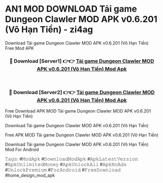 # AN1 MOD DOWNLOAD Tải game Dungeon Clawler MOD APK v0.6.201 (Vô Hạn Tiền) - zi4ag
Download Tải game Dungeon Clawler MOD APK v0.6.201 (Vô Hạn Tiền) Free Mod APK

<div align="center">
<h3>🔴 Download [Server1] 👉👉 <a href="https://apk-comot.site?title=Tải_game_Dungeon_Clawler_MOD_APK_v0.6.201_(Vô_Hạn_Tiền)">Tải game Dungeon Clawler MOD APK v0.6.201 (Vô Hạn Tiền) Mod Apk</a></h3><br>

<h3>🔴 Download [Server2] 👉👉 <a href="https://apk-comot.site?title=Tải_game_Dungeon_Clawler_MOD_APK_v0.6.201_(Vô_Hạn_Tiền)">Tải game Dungeon Clawler MOD APK v0.6.201 (Vô Hạn Tiền) Mod Apk</a></h3>
</div>


Free Download APK MOD Tải game Dungeon Clawler MOD APK v0.6.201 (Vô Hạn Tiền)

Download Tải game Dungeon Clawler MOD APK v0.6.201 (Vô Hạn Tiền) 

Free APK MOD Tải game Dungeon Clawler MOD APK v0.6.201 (Vô Hạn Tiền) 

Download Tải game Dungeon Clawler MOD APK v0.6.201 (Vô Hạn Tiền) Mod For Android

𝚃𝚊𝚐𝚜: #𝙼𝚘𝚍𝙰𝚙𝚔 #𝙳𝚘𝚠𝚗𝚕𝚘𝚊𝚍𝙼𝚘𝚍𝙰𝚙𝚔 #𝙰𝚙𝚔𝙻𝚊𝚝𝚎𝚜𝚝𝚅𝚎𝚛𝚜𝚒𝚘𝚗 #𝙰𝚙𝚔𝚄𝚗𝚕𝚒𝚖𝚒𝚝𝚎𝚍𝙼𝚘𝚗𝚎𝚢 #𝙰𝚙𝚔𝚄𝚗𝚕𝚘𝚌𝚔𝙰𝚕𝚕 #𝙰𝚙𝚔𝙽𝚘𝙰𝚍𝚜 #𝚄𝚗𝚕𝚘𝚌𝚔𝙿𝚛𝚎𝚖𝚒𝚞𝚖 #𝙵𝚘𝚛𝙰𝚗𝚍𝚛𝚘𝚒𝚍 #𝙵𝚛𝚎𝚎𝙳𝚘𝚠𝚗𝚕𝚘𝚊𝚍 #home_design_mod_apk
